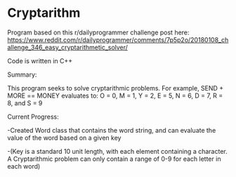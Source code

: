 # Cryptarithm

Program based on this r/dailyprogrammer challenge post here:
https://www.reddit.com/r/dailyprogrammer/comments/7p5p2o/20180108_challenge_346_easy_cryptarithmetic_solver/

Code is written in C++

Summary:

This program seeks to solve cryptarithmic problems.  For example, SEND + MORE == MONEY evaluates to:
O = 0, M = 1, Y = 2, E = 5, N = 6, D = 7, R = 8, and S = 9


Current Progress:

-Created Word class that contains the word string, and can evaluate the value of the word based on a given key

-(Key is a standard 10 unit length, with each element containing a character.  A Cryptarithmic problem can only contain a range of 0-9 for each letter in each word)
